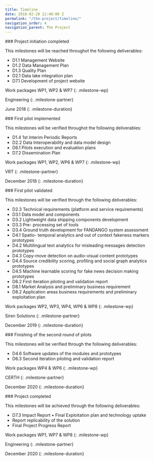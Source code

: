 ```yaml
---
title: Timeline
date: 2018-02-28 12:40:00 Z
permalink: "/the-project/timeline/"
navigation_order: 4
navigation_parent: The Project
---
```


<div class="milestone" markdown="1">
### Project initiation completed

This milestones will be reached throughot the following deliverables:
- D1.1 Management Website
- D1.2 Data Management Plan
- D1.3 Quality Plan
- D2.1 Data lake integration plan
- D7.1 Development of project website

Work packages WP1, WP2 & WP7
{: .milestone-wp}

Engineering
{: .milestone-partner}

June 2018
{: .milestone-duration}
</div>

<div class="milestone" markdown="1">
### First pilot implemented

This milestones will be verified throughot the following deliverables:
- D1.4 1st Interim Periodic Reports
- D2.2 Data Interoperability and data model design
- D6.1 Pilots execution and evaluation plans
- D7.2 Dissemination Plan

Work packages WP1, WP2, WP6 & WP7
{: .milestone-wp}

VRT
{: .milestone-partner}

December 2018
{: .milestone-duration}
</div>

<div class="milestone" markdown="1">
### First pilot validated

This milestones will be verified through the following deliverables:
- D2.3 Technical requirements (platform and service requirements)
- D3.1 Data model and components
- D3.2 Lightweight data shipping components development
- D3.3 Pre- processing set of tools
- D3.4 Ground truth development for FANDANGO system assessment
- D4.1 Spatio- temporal analytics and out of context fakeness markers prototypes
- D4.2 Multilingual text analytics for misleading messages detection prototypes
- D4.3 Copy-move detection on audio-visual content prototypes
- D4.4 Source credibility scoring, profiling and social graph analytics prototypes
- D4.5 Machine learnable scoring for fake news decision making prototypes
- D6.2 First iteration piloting and validation report
- D8.1 Market Analysis and preliminary business requirement
- D8.2 Application areas business requirements and preliminary exploitation plan

Work packages WP2, WP3, WP4, WP6 & WP8
{: .milestone-wp}

Siren Solutions
{: .milestone-partner}

December 2019
{: .milestone-duration}
</div>

<div class="milestone" markdown="1">
### Finishing of the second round of pilots

This milestones will be verified through the following deliverables:
- D4.6 Software updates of the modules and prototypes
- D6.3 Second iteration piloting and validation report

Work packages WP4 & WP6
{: .milestone-wp}

CERTH
{: .milestone-partner}

December 2020
{: .milestone-duration}
</div>


<div class="milestone" markdown="1">
### Project completed

This milestones will be achieved through the following deliverables:
- D7.3 Impact Report • Final Exploitation plan and technology uptake
- Report replicability of the solution
- Final Project Progress Report

Work packages WP1, WP7 & WP8
{: .milestone-wp}

Engineering
{: .milestone-partner}

December 2020
{: .milestone-duration}
</div>